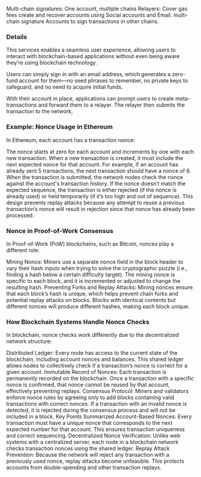Multi-chain signatures: One account, multiple chains
Relayers: Cover gas fees
create and recover accounts using Social accounts and Email.
multi-chain signature 
Accounts to sign transactions in other chains.

### Details 

This  services enables a seamless user experience, allowing users to interact with blockchain-based applications without even being aware they’re using blockchain technology.

Users can simply sign in with an email address, which generates a zero-fund account for them—no seed phrases to remember, no private keys to safeguard, and no need to acquire initial funds.

With their account in place, applications can prompt users to create meta-transactions and forward them to a relayer. The relayer then submits the transaction to the network,


### Example: Nonce Usage in Ethereum
In Ethereum, each account has a transaction nonce:

The nonce starts at zero for each account and increments by one with each new transaction. When a new transaction is created, it must include the next expected nonce for that account. For example, if an account has already sent 5 transactions, the next transaction should have a nonce of 6. When the transaction is submitted, the network nodes check the nonce against the account's transaction history. If the nonce doesn’t match the expected sequence, the transaction is either rejected (if the nonce is already used) or held temporarily (if it’s too high and out of sequence). This design prevents replay attacks because any attempt to reuse a previous transaction’s nonce will result in rejection since that nonce has already been processed.


### Nonce in Proof-of-Work Consensus
In Proof-of-Work (PoW) blockchains, such as Bitcoin, nonces play a different role:

Mining Nonce: Miners use a separate nonce field in the block header to vary their hash inputs when trying to solve the cryptographic puzzle (i.e., finding a hash below a certain difficulty target). The mining nonce is specific to each block, and it is incremented or adjusted to change the resulting hash.
Preventing Forks and Replay Attacks: Mining nonces ensure that each block’s hash is unique, which helps prevent chain forks and potential replay attacks on blocks. Blocks with identical contents but different nonces will produce different hashes, making each block unique.
### How Blockchain Systems Handle Nonce Checks
In blockchain, nonce checks work differently due to the decentralized network structure:

Distributed Ledger: Every node has access to the current state of the blockchain, including account nonces and balances. This shared ledger allows nodes to collectively check if a transaction’s nonce is correct for a given account.
Immutable Record of Nonces: Each transaction is permanently recorded on the blockchain. Once a transaction with a specific nonce is confirmed, that nonce cannot be reused by that account, effectively preventing replays.
Consensus Protocol: Miners and validators enforce nonce rules by agreeing only to add blocks containing valid transactions with correct nonces. If a transaction with an invalid nonce is detected, it is rejected during the consensus process and will not be included in a block.
Key Points Summarized
Account-Based Nonces: Every transaction must have a unique nonce that corresponds to the next expected number for that account. This ensures transaction uniqueness and correct sequencing.
Decentralized Nonce Verification: Unlike web systems with a centralized server, each node in a blockchain network checks transaction nonces using the shared ledger.
Replay Attack Prevention: Because the network will reject any transaction with a previously used nonce, replay attacks become unfeasible. This protects accounts from double-spending and other transaction replays.